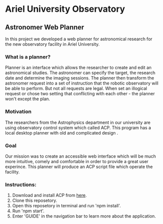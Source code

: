 # Ariel University Observatory
## Astronomer Web Planner

In this project we developed a web planner for astronomical research for the new observatory facility in Ariel University.

### What is a planner?
Planner is an interface which allows the researcher to create and edit an astronomical studies. The astronomer
can specify the target, the research date and determine the imaging sessions.
The planner then transform the astronomer request into a set of instruction that the robotic observatory will be
able to perform. But not all requests are legal. When set an illogical request or chose two setting that conflicting
with each other - the planner won't except the plan.

### Motivation
The researchers from the Astrophysics department in our university are using observatory control system which called
ACP. This program has a local desktop planner with old and complicated design . 

### Goal
Our mission was to create an accessible web interface which will be much more intuitive, comely and comfortable
in order to provide a great user experince. This planner will produce an ACP script file which operate the facility.

### Instructions:
1. Download and install ACP from [here](http://acp.dc3.com/index2.html).
2. Clone this reposetory.
3. Open this reposetory in terminal and run 'npm install'.
4. Run 'npm start'.
5. Enter 'GUIDE' in the navigation bar to learn more about the application.
